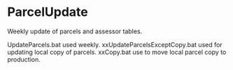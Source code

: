 # ParcelUpdate
Weekly update of parcels and assessor tables.

UpdateParcels.bat used weekly.  xxUpdateParcelsExceptCopy.bat used for updating local copy of parcels.  xxCopy.bat use to move local parcel copy to production.
